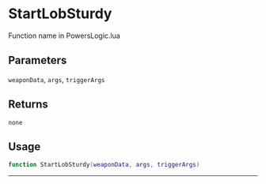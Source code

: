# StartLobSturdy
Function name in PowersLogic.lua
## Parameters
`weaponData`, `args`, `triggerArgs`
## Returns
`none`
## Usage
```lua
function StartLobSturdy(weaponData, args, triggerArgs)
```
---
